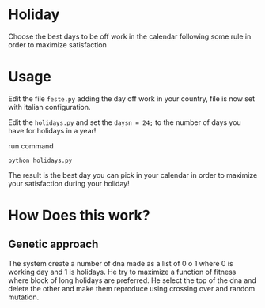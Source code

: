 # Holiday

Choose the best days to be off work in the calendar following some rule in order to maximize satisfaction


# Usage

Edit the file `feste.py` adding the day off work in your country, file is now set with italian configuration.

Edit the `holidays.py` and set the `daysn = 24;` to the number of days you have for holidays in a year!

run command

```
python holidays.py
```

The result is the best day you can pick in your calendar in order to maximize your satisfaction during your holiday!


# How Does this work?

## Genetic approach

The system create a number of dna made as a list of 0 o 1 where 0 is working day and 1 is holidays.
He try to maximize a function of fitness where block of long holidays are preferred.
He select the top of the dna and delete the other and make them reproduce using crossing over and random mutation.
